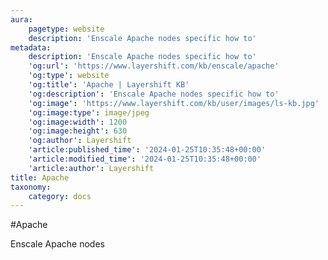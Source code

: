 ```yaml
---
aura:
    pagetype: website
    description: 'Enscale Apache nodes specific how to'
metadata:
    description: 'Enscale Apache nodes specific how to'
    'og:url': 'https://www.layershift.com/kb/enscale/apache'
    'og:type': website
    'og:title': 'Apache | Layershift KB'
    'og:description': 'Enscale Apache nodes specific how to'
    'og:image': 'https://www.layershift.com/kb/user/images/ls-kb.jpg'
    'og:image:type': image/jpeg
    'og:image:width': 1200
    'og:image:height': 630
    'og:author': Layershift
    'article:published_time': '2024-01-25T10:35:48+00:00'
    'article:modified_time': '2024-01-25T10:35:48+00:00'
    'article:author': Layershift
title: Apache
taxonomy:
    category: docs
---
```


#Apache

Enscale Apache nodes